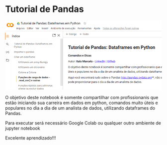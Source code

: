 # Tutorial de Pandas


![ScreenShot](img.png)

O objetivo deste notebook é somente compartilhar com profissionanis que estão iniciando sua carreira em dados em python, comandos muito úteis e populares no dia a dia de um analista de dados, utilizando dataframes do Pandas.

Para executar será necessário Google Colab ou qualquer outro ambiente de jupyter notebook 

Excelente aprendizado!!!
